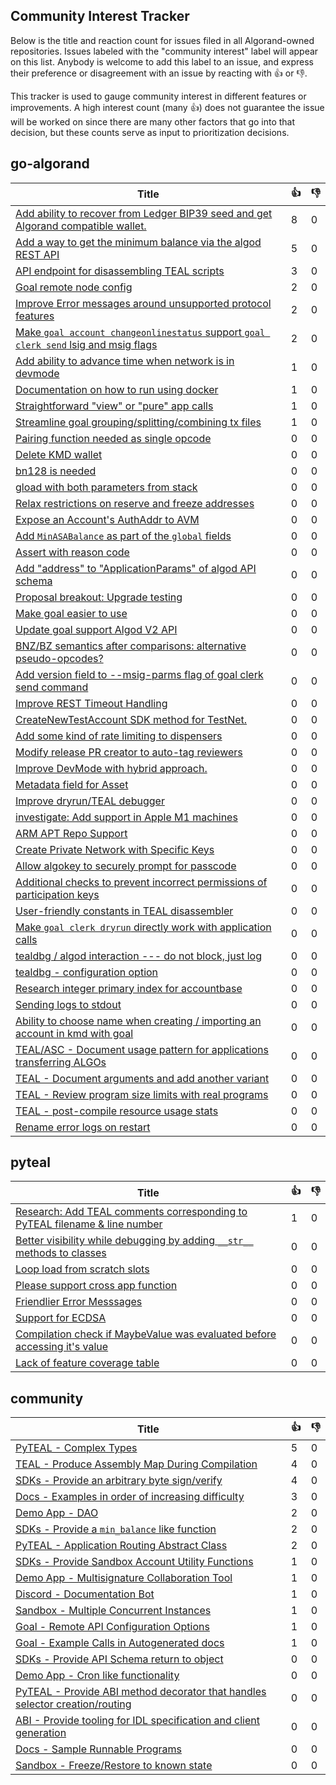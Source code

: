 
Community Interest Tracker
----------------------

Below is the title and reaction count for issues filed in all Algorand-owned repositories. Issues labeled with the "community interest" label will appear on this list. Anybody is welcome to add this label to an issue, and express their preference or disagreement with an issue by reacting with :+1: or :-1:.

This tracker is used to gauge community interest in different features or improvements. A high interest count (many :+1:) does not guarantee the issue will be worked on since there are many other factors that go into that decision, but these counts serve as input to prioritization decisions.

## go-algorand
| Title | :+1: | :-1: |
| ----- | -- | ---- |
| [Add ability to recover from Ledger BIP39 seed and get Algorand compatible wallet.](https://github.com/algorand/go-algorand/issues/2124) | 8 | 0 |
| [Add a way to get the minimum balance via the algod REST API](https://github.com/algorand/go-algorand/issues/2419) | 5 | 0 |
| [API endpoint for disassembling TEAL scripts](https://github.com/algorand/go-algorand/issues/1654) | 3 | 0 |
| [Goal remote node config](https://github.com/algorand/go-algorand/issues/2904) | 2 | 0 |
| [Improve Error messages around unsupported protocol features](https://github.com/algorand/go-algorand/issues/2186) | 2 | 0 |
| [Make `goal account changeonlinestatus` support `goal clerk send` lsig and msig flags](https://github.com/algorand/go-algorand/issues/1597) | 2 | 0 |
| [Add ability to advance time when network is in devmode](https://github.com/algorand/go-algorand/issues/3192) | 1 | 0 |
| [Documentation on how to run using docker](https://github.com/algorand/go-algorand/issues/2862) | 1 | 0 |
| [Straightforward "view" or "pure" app calls](https://github.com/algorand/go-algorand/issues/2520) | 1 | 0 |
| [Streamline goal grouping/splitting/combining tx files](https://github.com/algorand/go-algorand/issues/2023) | 1 | 0 |
| [Pairing function needed as single opcode](https://github.com/algorand/go-algorand/issues/3253) | 0 | 0 |
| [Delete KMD wallet](https://github.com/algorand/go-algorand/issues/3249) | 0 | 0 |
| [bn128 is needed ](https://github.com/algorand/go-algorand/issues/3217) | 0 | 0 |
| [gload with both parameters from stack](https://github.com/algorand/go-algorand/issues/3121) | 0 | 0 |
| [Relax restrictions on reserve and freeze addresses](https://github.com/algorand/go-algorand/issues/3116) | 0 | 0 |
| [Expose an Account's AuthAddr to AVM](https://github.com/algorand/go-algorand/issues/3044) | 0 | 0 |
| [Add `MinASABalance` as part of the `global` fields](https://github.com/algorand/go-algorand/issues/3022) | 0 | 0 |
| [Assert with reason code](https://github.com/algorand/go-algorand/issues/3013) | 0 | 0 |
| [Add "address" to "ApplicationParams" of algod API schema](https://github.com/algorand/go-algorand/issues/2989) | 0 | 0 |
| [Proposal breakout: Upgrade testing](https://github.com/algorand/go-algorand/issues/2986) | 0 | 0 |
| [Make goal easier to use](https://github.com/algorand/go-algorand/issues/2980) | 0 | 0 |
| [Update goal support Algod V2 API](https://github.com/algorand/go-algorand/issues/2976) | 0 | 0 |
| [BNZ/BZ semantics after comparisons: alternative pseudo-opcodes?](https://github.com/algorand/go-algorand/issues/2964) | 0 | 0 |
| [Add version field to --msig-parms flag of goal clerk send command](https://github.com/algorand/go-algorand/issues/2951) | 0 | 0 |
| [Improve REST Timeout Handling](https://github.com/algorand/go-algorand/issues/2933) | 0 | 0 |
| [CreateNewTestAccount SDK method for TestNet.](https://github.com/algorand/go-algorand/issues/2895) | 0 | 0 |
| [Add some kind of rate limiting to dispensers](https://github.com/algorand/go-algorand/issues/2892) | 0 | 0 |
| [Modify release PR creator to auto-tag reviewers](https://github.com/algorand/go-algorand/issues/2814) | 0 | 0 |
| [Improve DevMode with hybrid approach.](https://github.com/algorand/go-algorand/issues/2770) | 0 | 0 |
| [Metadata field for Asset](https://github.com/algorand/go-algorand/issues/2714) | 0 | 0 |
| [Improve dryrun/TEAL debugger](https://github.com/algorand/go-algorand/issues/2637) | 0 | 0 |
| [investigate: Add support in Apple M1 machines](https://github.com/algorand/go-algorand/issues/2553) | 0 | 0 |
| [ARM APT Repo Support ](https://github.com/algorand/go-algorand/issues/2117) | 0 | 0 |
| [Create Private Network with Specific Keys](https://github.com/algorand/go-algorand/issues/2048) | 0 | 0 |
| [Allow algokey to securely prompt for passcode](https://github.com/algorand/go-algorand/issues/2008) | 0 | 0 |
| [Additional checks to prevent incorrect permissions of participation keys](https://github.com/algorand/go-algorand/issues/1791) | 0 | 0 |
| [User-friendly constants in TEAL disassembler](https://github.com/algorand/go-algorand/issues/1655) | 0 | 0 |
| [Make `goal clerk dryrun` directly work with application calls](https://github.com/algorand/go-algorand/issues/1653) | 0 | 0 |
| [tealdbg / algod interaction --- do not block, just log](https://github.com/algorand/go-algorand/issues/1573) | 0 | 0 |
| [tealdbg - configuration option](https://github.com/algorand/go-algorand/issues/1566) | 0 | 0 |
| [Research integer primary index for accountbase](https://github.com/algorand/go-algorand/issues/1427) | 0 | 0 |
| [Sending logs to stdout](https://github.com/algorand/go-algorand/issues/1081) | 0 | 0 |
| [Ability to choose name when creating / importing an account in kmd with goal](https://github.com/algorand/go-algorand/issues/1065) | 0 | 0 |
| [TEAL/ASC - Document usage pattern for applications transferring ALGOs](https://github.com/algorand/go-algorand/issues/1052) | 0 | 0 |
| [TEAL - Document arguments and add another variant](https://github.com/algorand/go-algorand/issues/1051) | 0 | 0 |
| [TEAL - Review program size limits with real programs](https://github.com/algorand/go-algorand/issues/1005) | 0 | 0 |
| [TEAL - post-compile resource usage stats](https://github.com/algorand/go-algorand/issues/989) | 0 | 0 |
| [Rename error logs on restart](https://github.com/algorand/go-algorand/issues/644) | 0 | 0 |

## pyteal
| Title | :+1: | :-1: |
| ----- | -- | ---- |
| [Research: Add TEAL comments corresponding to PyTEAL filename & line number](https://github.com/algorand/pyteal/issues/116) | 1 | 0 |
| [Better visibility while debugging by adding `__str__` methods to classes](https://github.com/algorand/pyteal/issues/141) | 0 | 0 |
| [Loop load from scratch slots](https://github.com/algorand/pyteal/issues/132) | 0 | 0 |
| [Please support cross app function](https://github.com/algorand/pyteal/issues/131) | 0 | 0 |
| [Friendlier Error Messsages ](https://github.com/algorand/pyteal/issues/127) | 0 | 0 |
| [Support for ECDSA ](https://github.com/algorand/pyteal/issues/125) | 0 | 0 |
| [Compilation check if MaybeValue was evaluated before accessing it's value](https://github.com/algorand/pyteal/issues/108) | 0 | 0 |
| [Lack of feature coverage table](https://github.com/algorand/pyteal/issues/103) | 0 | 0 |

## community
| Title | :+1: | :-1: |
| ----- | -- | ---- |
| [PyTEAL - Complex Types](https://github.com/algorand-devrel/community/issues/7) | 5 | 0 |
| [TEAL - Produce Assembly Map During Compilation](https://github.com/algorand-devrel/community/issues/17) | 4 | 0 |
| [SDKs - Provide an arbitrary byte sign/verify](https://github.com/algorand-devrel/community/issues/10) | 4 | 0 |
| [Docs - Examples in order of increasing difficulty](https://github.com/algorand-devrel/community/issues/5) | 3 | 0 |
| [Demo App - DAO](https://github.com/algorand-devrel/community/issues/16) | 2 | 0 |
| [SDKs - Provide a `min_balance` like function](https://github.com/algorand-devrel/community/issues/9) | 2 | 0 |
| [PyTEAL - Application Routing Abstract Class](https://github.com/algorand-devrel/community/issues/8) | 2 | 0 |
| [SDKs - Provide Sandbox Account Utility Functions](https://github.com/algorand-devrel/community/issues/20) | 1 | 0 |
| [Demo App - Multisignature Collaboration Tool](https://github.com/algorand-devrel/community/issues/14) | 1 | 0 |
| [Discord - Documentation Bot](https://github.com/algorand-devrel/community/issues/13) | 1 | 0 |
| [Sandbox - Multiple Concurrent Instances](https://github.com/algorand-devrel/community/issues/4) | 1 | 0 |
| [Goal - Remote API Configuration Options](https://github.com/algorand-devrel/community/issues/2) | 1 | 0 |
| [Goal - Example Calls in Autogenerated docs](https://github.com/algorand-devrel/community/issues/1) | 1 | 0 |
| [SDKs - Provide API Schema return to object ](https://github.com/algorand-devrel/community/issues/19) | 0 | 0 |
| [Demo App - Cron like functionality](https://github.com/algorand-devrel/community/issues/15) | 0 | 0 |
| [PyTEAL - Provide ABI method decorator that handles selector creation/routing](https://github.com/algorand-devrel/community/issues/12) | 0 | 0 |
| [ABI - Provide tooling for IDL specification and client generation](https://github.com/algorand-devrel/community/issues/11) | 0 | 0 |
| [Docs - Sample Runnable Programs](https://github.com/algorand-devrel/community/issues/6) | 0 | 0 |
| [Sandbox - Freeze/Restore to known state](https://github.com/algorand-devrel/community/issues/3) | 0 | 0 |

